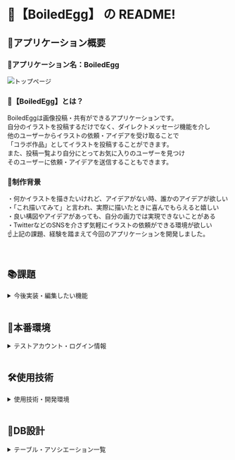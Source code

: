 # 📙【BoiledEgg】 の README!
## 📖アプリケーション概要
### 🥚アプリケーション名：BoiledEgg
![トップページ](https://i.gyazo.com/3a7684e16b8cfb250ed8b674da23fd77.jpg)

### 🥚【BoiledEgg】とは？
BoiledEggは画像投稿・共有ができるアプリケーションです。<br>
自分のイラストを投稿するだけでなく、ダイレクトメッセージ機能を介し<br>
他のユーザーからイラストの依頼・アイデアを受け取ることで<br>
「コラボ作品」としてイラストを投稿することができます。<br>
また、投稿一覧より自分にとってお気に入りのユーザーを見つけ<br>
そのユーザーに依頼・アイデアを送信することもできます。<br>

### 🥚制作背景
・何かイラストを描きたいけれど、アイデアがない時、誰かのアイデアが欲しい<br>
・「これ描いてみて」と言われ、実際に描いたときに喜んでもらえると嬉しい<br>
・良い構図やアイデアがあっても、自分の画力では実現できないことがある<br>
・TwitterなどのSNSを介さず気軽にイラストの依頼ができる環境が欲しい<br>
☝️上記の課題、経験を踏まえて今回のアプリケーションを開発しました。

<br>

## 📚課題
<details>
<summary>今後実装・編集したい機能</summary>
◎エラーメッセージをflashメッセージ化する<br>
・現在は登録内容、投稿内容に不備があるとページ遷移しないだけ<br>
・deviseの初期エラーメッセージだとわかりづらい上、見た目が好みでない<br>
◎テストコード<br>
・ユーザー登録、作品投稿の単体テストコード<br>
・無くても動くが、せっかくならしっかりとした動作確認を行いたい<br>
◎ユーザー画像変更の際に、非同期通信で表示できるようにする<br>
・現在は画像選択した時点ではどのように切り抜かれて表示されるかがわからない<br>
◎メッセージ、コメントを非同期通信で送信できるようにする<br>
・送信するたびにロードが入るのは好ましくない<br>
◎レスポンシブwebデザインの対応<br>
・手軽な画像投稿サービスを目指すならば、手軽にスマートフォンなどからも利用できるようにするべき<br>
◎ローディング画面の編集<br>
・本番環境だと投稿の際などに時間がかかる<br>
・cssだけで実装可能らしい<br>
◎ご意見箱ページの実装<br>
・どんなアプリケーションにも必要だと考える<br>

</details>

<br>

## 🌲本番環境
<details>
<summary>テストアカウント・ログイン情報</summary>

<br>

### 🚖アクセス方法: 【IPアドレス（13.114.6.83）にアクセス】
<br>

### 🔐ログイン用キーペア
#### ユーザー名: pear / パスワード:2741
<br>

### 📗テストアカウント①
#### 📮メールアドレス①： abc@gmail.com
#### 🔑パスワード①： abc123
<br>

### 📗テストアカウント② 
#### 📮メールアドレス②： 123@gmail.com
#### 🔑パスワード②： 123abc
<br>
</details>
<br>

## 🛠使用技術
<details>
<summary>使用技術・開発環境</summary>

<br>

### 📚使用技術:【Ruby,HTML,Sass,Javascript(jQuery)】
### 🎁フレームワーク:【Ruby on rails(6.0.3.6)】
### 🌳開発場所:Visual Studio Code

</details>
<br>

## 📝DB設計
<details>
<summary>テーブル・アソシエーション一覧</summary>

## users テーブル

| Column             | Type   | Options                   |
| ------------------ | ------ | ------------------------- |
| nickname           | string | null: false               |
| encrypted_password | string | null: false               |
| email              | string | null: false, unique: true |
| image              | string |                           |

#### Association

- has_many :posts, dependent: :destroy
- has_many :collabos
- has_many :messages, dependent: :destroy
- has_many :entries, dependent: :destroy
- has_many :rooms, through: :entries
- has_many :comments
- has_many :likes

## posts テーブル

| Column | Type       | Options           |
| ------ | ---------- | ----------------- |
| user   | references | foreign_key: true |
| title  | string     | null: false       |
| text   | string     |                   |

### Association

- belongs_to :user
- has_one_attached :image
- has_many :comments, dependent: :destroy
- has_many :likes, dependent: :destroy

## collabos テーブル

| Column     | Type         | Options                         |
| ---------- | ------------ | ------------------------------- |
| painter    | references   | foreign_key: {to_table: :users} |
| originator | references   | foreign_key: {to_table: :users} |
| title      | string       | null: false                     |
| text       | text         |                                 |

### Association

- belongs_to :painter, class_name: "User", foreign_key: "painter_id"
- belongs_to :originator, class_name: "User", foreign_key: "originator_id"
- has_one_attached :image
- has_many :c_comments, dependent: :destroy
- has_many :c_likes, dependent: :destroy

## rooms テーブル

| Column | Type | Options |
| ------ | ---- | ------- |

### Association

- has_many :messages, dependent: :destroy
- has_many :entries, dependent: :destroy
- has_many :users, through: :entries

## Entries テーブル

| Column | Type         | Options     |
| ------ | ------------ | ----------- |
| user   | references   | null: false |
| room   | references   | null: false |

### Association

- belongs_to :user
- belongs_to :room

## messages テーブル

| Column | Type       | Options           |
| ------ | ---------- | ----------------- |
| user   | references | foreign_key: true |
| title  | string     | null: false       |
| text   | text       |                   |

### Association

- belongs_to :user
- belongs_to :room

## comments テーブル

| Column | Type       | Options           |
| ------ | ---------- | ----------------- |
| user   | references | foreign_key: true |
| post   | references | foreign_key: true |
| text   | text       | null: false       |

### Association

- belongs_to :user
- belongs_to :post

### likes テーブル

| Column | Type       | Options           |
| ------ | ---------- | ----------------- |
| user   | references | foreign_key: true |
| post   | references | foreign_key: true |

### Association

- belongs_to :user
- belongs_to :post

## c_comments テーブル

| Column  | Type       | Options           |
| ------- | ---------- | ----------------- |
| user    | references | foreign_key: true |
| collabo | references | foreign_key: true |
| text    | text       | null: false       |

### Association

- belongs_to :user
- belongs_to :collabo

### c_likes テーブル

| Column  | Type       | Options           |
| ------- | ---------- | ----------------- |
| user    | references | foreign_key: true |
| collabo | references | foreign_key: true |

### Association

- belongs_to :user
- belongs_to :collabo
</details>
<br>
